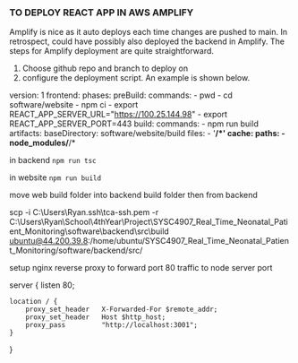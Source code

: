 ### TO DEPLOY REACT APP IN AWS AMPLIFY

Amplify is nice as it auto deploys each time changes are pushed to main. In retrospect, could have possibly also deployed the backend in Amplify. The steps for Amplify deployment are quite straightforward.

1. Choose github repo and branch to deploy on
2. configure the deployment script. An example is shown below.

version: 1
frontend:
phases:
preBuild:
commands: - pwd - cd software/website - npm ci - export REACT_APP_SERVER_URL="https://100.25.144.98" - export REACT_APP_SERVER_PORT=443
build:
commands: - npm run build
artifacts:
baseDirectory: software/website/build
files: - '**/\*'
cache:
paths: - node_modules/**/\*

in backend `npm run tsc`

in website `npm run build`

move web build folder into backend build folder then from backend

scp -i C:\Users\Ryan\.ssh\tca-ssh.pem -r C:\Users\Ryan\School\4thYear\Project\SYSC4907_Real_Time_Neonatal_Patient_Monitoring\software\backend\src\build ubuntu@44.200.39.8:/home/ubuntu/SYSC4907_Real_Time_Neonatal_Patient_Monitoring/software/backend/src/

setup nginx reverse proxy to forward port 80 traffic to node server port 

server {
    listen 80;

    location / {
        proxy_set_header   X-Forwarded-For $remote_addr;
        proxy_set_header   Host $http_host;
        proxy_pass         "http://localhost:3001";
    }
}